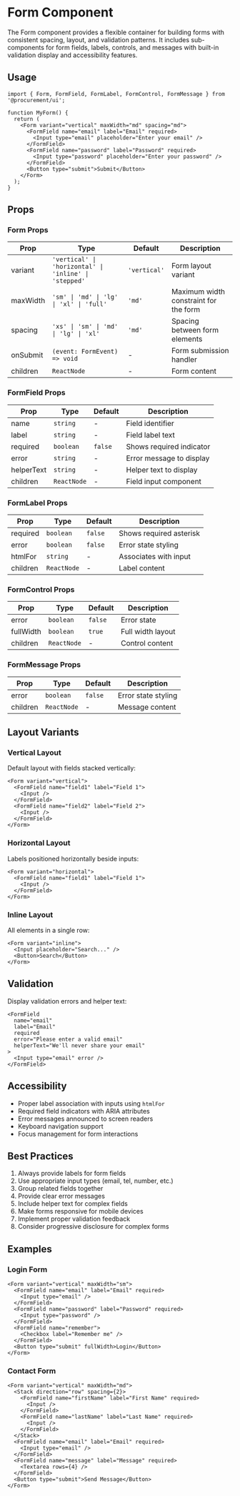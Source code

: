# Form Component

The Form component provides a flexible container for building forms with consistent spacing, layout, and validation patterns. It includes sub-components for form fields, labels, controls, and messages with built-in validation display and accessibility features.

## Usage

```tsx
import { Form, FormField, FormLabel, FormControl, FormMessage } from '@procurement/ui';

function MyForm() {
  return (
    <Form variant="vertical" maxWidth="md" spacing="md">
      <FormField name="email" label="Email" required>
        <Input type="email" placeholder="Enter your email" />
      </FormField>
      <FormField name="password" label="Password" required>
        <Input type="password" placeholder="Enter your password" />
      </FormField>
      <Button type="submit">Submit</Button>
    </Form>
  );
}
```

## Props

### Form Props

| Prop | Type | Default | Description |
|------|------|---------|-------------|
| variant | `'vertical' \| 'horizontal' \| 'inline' \| 'stepped'` | `'vertical'` | Form layout variant |
| maxWidth | `'sm' \| 'md' \| 'lg' \| 'xl' \| 'full'` | `'md'` | Maximum width constraint for the form |
| spacing | `'xs' \| 'sm' \| 'md' \| 'lg' \| 'xl'` | `'md'` | Spacing between form elements |
| onSubmit | `(event: FormEvent) => void` | - | Form submission handler |
| children | `ReactNode` | - | Form content |

### FormField Props

| Prop | Type | Default | Description |
|------|------|---------|-------------|
| name | `string` | - | Field identifier |
| label | `string` | - | Field label text |
| required | `boolean` | `false` | Shows required indicator |
| error | `string` | - | Error message to display |
| helperText | `string` | - | Helper text to display |
| children | `ReactNode` | - | Field input component |

### FormLabel Props

| Prop | Type | Default | Description |
|------|------|---------|-------------|
| required | `boolean` | `false` | Shows required asterisk |
| error | `boolean` | `false` | Error state styling |
| htmlFor | `string` | - | Associates with input |
| children | `ReactNode` | - | Label content |

### FormControl Props

| Prop | Type | Default | Description |
|------|------|---------|-------------|
| error | `boolean` | `false` | Error state |
| fullWidth | `boolean` | `true` | Full width layout |
| children | `ReactNode` | - | Control content |

### FormMessage Props

| Prop | Type | Default | Description |
|------|------|---------|-------------|
| error | `boolean` | `false` | Error state styling |
| children | `ReactNode` | - | Message content |

## Layout Variants

### Vertical Layout
Default layout with fields stacked vertically:
```tsx
<Form variant="vertical">
  <FormField name="field1" label="Field 1">
    <Input />
  </FormField>
  <FormField name="field2" label="Field 2">
    <Input />
  </FormField>
</Form>
```

### Horizontal Layout
Labels positioned horizontally beside inputs:
```tsx
<Form variant="horizontal">
  <FormField name="field1" label="Field 1">
    <Input />
  </FormField>
</Form>
```

### Inline Layout
All elements in a single row:
```tsx
<Form variant="inline">
  <Input placeholder="Search..." />
  <Button>Search</Button>
</Form>
```

## Validation

Display validation errors and helper text:
```tsx
<FormField 
  name="email" 
  label="Email" 
  required 
  error="Please enter a valid email"
  helperText="We'll never share your email"
>
  <Input type="email" error />
</FormField>
```

## Accessibility

- Proper label association with inputs using `htmlFor`
- Required field indicators with ARIA attributes
- Error messages announced to screen readers
- Keyboard navigation support
- Focus management for form interactions

## Best Practices

1. Always provide labels for form fields
2. Use appropriate input types (email, tel, number, etc.)
3. Group related fields together
4. Provide clear error messages
5. Include helper text for complex fields
6. Make forms responsive for mobile devices
7. Implement proper validation feedback
8. Consider progressive disclosure for complex forms

## Examples

### Login Form
```tsx
<Form variant="vertical" maxWidth="sm">
  <FormField name="email" label="Email" required>
    <Input type="email" />
  </FormField>
  <FormField name="password" label="Password" required>
    <Input type="password" />
  </FormField>
  <FormField name="remember">
    <Checkbox label="Remember me" />
  </FormField>
  <Button type="submit" fullWidth>Login</Button>
</Form>
```

### Contact Form
```tsx
<Form variant="vertical" maxWidth="md">
  <Stack direction="row" spacing={2}>
    <FormField name="firstName" label="First Name" required>
      <Input />
    </FormField>
    <FormField name="lastName" label="Last Name" required>
      <Input />
    </FormField>
  </Stack>
  <FormField name="email" label="Email" required>
    <Input type="email" />
  </FormField>
  <FormField name="message" label="Message" required>
    <Textarea rows={4} />
  </FormField>
  <Button type="submit">Send Message</Button>
</Form>
```